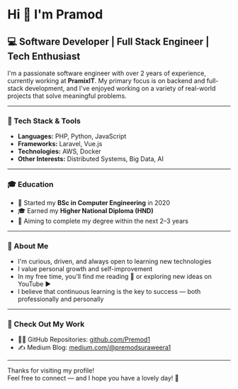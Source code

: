 # Hi 👋 I'm Pramod

## 💻 Software Developer | Full Stack Engineer | Tech Enthusiast

I'm a passionate software engineer with over 2 years of experience, currently working at **PramixIT**. My primary focus is on backend and full-stack development, and I've enjoyed working on a variety of real-world projects that solve meaningful problems.

---

### 🚀 Tech Stack & Tools
- **Languages:** PHP, Python, JavaScript  
- **Frameworks:** Laravel, Vue.js  
- **Technologies:** AWS, Docker  
- **Other Interests:** Distributed Systems, Big Data, AI

---

### 🎓 Education
- 📘 Started my **BSc in Computer Engineering** in 2020  
- 🎓 Earned my **Higher National Diploma (HND)**  
- 🎯 Aiming to complete my degree within the next 2–3 years

---

### 📖 About Me
- I'm curious, driven, and always open to learning new technologies  
- I value personal growth and self-improvement  
- In my free time, you'll find me reading 📗 or exploring new ideas on YouTube ▶️  
- I believe that continuous learning is the key to success — both professionally and personally

---

### 📂 Check Out My Work
- 🧑‍💻 GitHub Repositories: [github.com/Premod1](https://github.com/Premod1)
- ✍️ Medium Blog: [medium.com/@premodsuraweera1](https://medium.com/@premodsuraweera1)

---

Thanks for visiting my profile!  
Feel free to connect — and I hope you have a lovely day! 🌟
